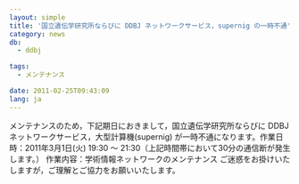 ```yaml
---
layout: simple
title: '国立遺伝学研究所ならびに DDBJ ネットワークサービス，supernig の一時不通'
category: news
db:
  - ddbj

tags:
  - メンテナンス

date: 2011-02-25T09:43:09
lang: ja
---
```


メンテナンスのため，下記期日におきまして，国立遺伝学研究所ならびに DDBJ ネットワークサービス，大型計算機(supernig) が一時不通になります。作業日時：2011年3月1日(火) 19:30 ～ 21:30（上記時間帯において30分の通信断が発生します。） 作業内容：学術情報ネットワークのメンテナンス ご迷惑をお掛けいたしますが，ご理解とご協力をお願いいたします。
